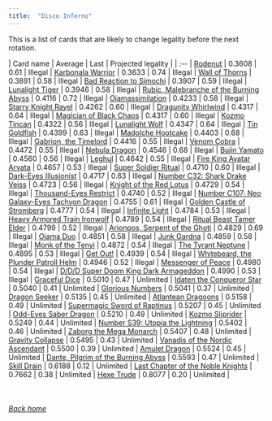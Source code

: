```yaml
---
title:  "Disco Inferno"
---
```


This is a list of cards that are likely to change legality before the next rotation.

| Card name | Average | Last | Projected legality |
| :-- |
[Rodenut](https://db.ygoprodeck.com/card/?search=Rodenut) | 0.3608 | 0.61 | Illegal |
[Karbonala Warrior](https://db.ygoprodeck.com/card/?search=Karbonala%20Warrior) | 0.3633 | 0.74 | Illegal |
[Wall of Thorns](https://db.ygoprodeck.com/card/?search=Wall%20of%20Thorns) | 0.3891 | 0.58 | Illegal |
[Bad Reaction to Simochi](https://db.ygoprodeck.com/card/?search=Bad%20Reaction%20to%20Simochi) | 0.3907 | 0.59 | Illegal |
[Lunalight Tiger](https://db.ygoprodeck.com/card/?search=Lunalight%20Tiger) | 0.3946 | 0.58 | Illegal |
[Rubic, Malebranche of the Burning Abyss](https://db.ygoprodeck.com/card/?search=Rubic,%20Malebranche%20of%20the%20Burning%20Abyss) | 0.4116 | 0.72 | Illegal |
[Ojamassimilation](https://db.ygoprodeck.com/card/?search=Ojamassimilation) | 0.4233 | 0.58 | Illegal |
[Starry Knight Rayel](https://db.ygoprodeck.com/card/?search=Starry%20Knight%20Rayel) | 0.4262 | 0.60 | Illegal |
[Dragunity Whirlwind](https://db.ygoprodeck.com/card/?search=Dragunity%20Whirlwind) | 0.4317 | 0.64 | Illegal |
[Magician of Black Chaos](https://db.ygoprodeck.com/card/?search=Magician%20of%20Black%20Chaos) | 0.4317 | 0.60 | Illegal |
[Kozmo Tincan](https://db.ygoprodeck.com/card/?search=Kozmo%20Tincan) | 0.4322 | 0.56 | Illegal |
[Lunalight Wolf](https://db.ygoprodeck.com/card/?search=Lunalight%20Wolf) | 0.4347 | 0.64 | Illegal |
[Tin Goldfish](https://db.ygoprodeck.com/card/?search=Tin%20Goldfish) | 0.4399 | 0.63 | Illegal |
[Madolche Hootcake](https://db.ygoprodeck.com/card/?search=Madolche%20Hootcake) | 0.4403 | 0.68 | Illegal |
[Gabrion, the Timelord](https://db.ygoprodeck.com/card/?search=Gabrion,%20the%20Timelord) | 0.4416 | 0.55 | Illegal |
[Venom Cobra](https://db.ygoprodeck.com/card/?search=Venom%20Cobra) | 0.4472 | 0.55 | Illegal |
[Nebula Dragon](https://db.ygoprodeck.com/card/?search=Nebula%20Dragon) | 0.4546 | 0.68 | Illegal |
[Bujin Yamato](https://db.ygoprodeck.com/card/?search=Bujin%20Yamato) | 0.4560 | 0.56 | Illegal |
[Leghul](https://db.ygoprodeck.com/card/?search=Leghul) | 0.4642 | 0.55 | Illegal |
[Fire King Avatar Arvata](https://db.ygoprodeck.com/card/?search=Fire%20King%20Avatar%20Arvata) | 0.4657 | 0.53 | Illegal |
[Super Soldier Ritual](https://db.ygoprodeck.com/card/?search=Super%20Soldier%20Ritual) | 0.4710 | 0.60 | Illegal |
[Dark-Eyes Illusionist](https://db.ygoprodeck.com/card/?search=Dark-Eyes%20Illusionist) | 0.4717 | 0.63 | Illegal |
[Number C32: Shark Drake Veiss](https://db.ygoprodeck.com/card/?search=Number%20C32:%20Shark%20Drake%20Veiss) | 0.4723 | 0.56 | Illegal |
[Knight of the Red Lotus](https://db.ygoprodeck.com/card/?search=Knight%20of%20the%20Red%20Lotus) | 0.4729 | 0.54 | Illegal |
[Thousand-Eyes Restrict](https://db.ygoprodeck.com/card/?search=Thousand-Eyes%20Restrict) | 0.4740 | 0.52 | Illegal |
[Number C107: Neo Galaxy-Eyes Tachyon Dragon](https://db.ygoprodeck.com/card/?search=Number%20C107:%20Neo%20Galaxy-Eyes%20Tachyon%20Dragon) | 0.4755 | 0.61 | Illegal |
[Golden Castle of Stromberg](https://db.ygoprodeck.com/card/?search=Golden%20Castle%20of%20Stromberg) | 0.4777 | 0.54 | Illegal |
[Infinite Light](https://db.ygoprodeck.com/card/?search=Infinite%20Light) | 0.4784 | 0.53 | Illegal |
[Heavy Armored Train Ironwolf](https://db.ygoprodeck.com/card/?search=Heavy%20Armored%20Train%20Ironwolf) | 0.4789 | 0.54 | Illegal |
[Ritual Beast Tamer Elder](https://db.ygoprodeck.com/card/?search=Ritual%20Beast%20Tamer%20Elder) | 0.4799 | 0.52 | Illegal |
[Arionpos, Serpent of the Ghoti](https://db.ygoprodeck.com/card/?search=Arionpos,%20Serpent%20of%20the%20Ghoti) | 0.4829 | 0.69 | Illegal |
[Ojama Duo](https://db.ygoprodeck.com/card/?search=Ojama%20Duo) | 0.4851 | 0.58 | Illegal |
[Junk Gardna](https://db.ygoprodeck.com/card/?search=Junk%20Gardna) | 0.4859 | 0.58 | Illegal |
[Monk of the Tenyi](https://db.ygoprodeck.com/card/?search=Monk%20of%20the%20Tenyi) | 0.4872 | 0.54 | Illegal |
[The Tyrant Neptune](https://db.ygoprodeck.com/card/?search=The%20Tyrant%20Neptune) | 0.4895 | 0.53 | Illegal |
[Get Out!](https://db.ygoprodeck.com/card/?search=Get%20Out!) | 0.4939 | 0.54 | Illegal |
[Whitebeard, the Plunder Patroll Helm](https://db.ygoprodeck.com/card/?search=Whitebeard,%20the%20Plunder%20Patroll%20Helm) | 0.4946 | 0.52 | Illegal |
[Messenger of Peace](https://db.ygoprodeck.com/card/?search=Messenger%20of%20Peace) | 0.4980 | 0.54 | Illegal |
[D/D/D Super Doom King Dark Armageddon](https://db.ygoprodeck.com/card/?search=D/D/D%20Super%20Doom%20King%20Dark%20Armageddon) | 0.4990 | 0.53 | Illegal |
[Graceful Dice](https://db.ygoprodeck.com/card/?search=Graceful%20Dice) | 0.5010 | 0.47 | Unlimited |
[Idaten the Conqueror Star](https://db.ygoprodeck.com/card/?search=Idaten%20the%20Conqueror%20Star) | 0.5040 | 0.41 | Unlimited |
[Glorious Numbers](https://db.ygoprodeck.com/card/?search=Glorious%20Numbers) | 0.5041 | 0.37 | Unlimited |
[Dragon Seeker](https://db.ygoprodeck.com/card/?search=Dragon%20Seeker) | 0.5135 | 0.45 | Unlimited |
[Atlantean Dragoons](https://db.ygoprodeck.com/card/?search=Atlantean%20Dragoons) | 0.5158 | 0.49 | Unlimited |
[Supermagic Sword of Raptinus](https://db.ygoprodeck.com/card/?search=Supermagic%20Sword%20of%20Raptinus) | 0.5207 | 0.45 | Unlimited |
[Odd-Eyes Saber Dragon](https://db.ygoprodeck.com/card/?search=Odd-Eyes%20Saber%20Dragon) | 0.5210 | 0.49 | Unlimited |
[Kozmo Sliprider](https://db.ygoprodeck.com/card/?search=Kozmo%20Sliprider) | 0.5249 | 0.44 | Unlimited |
[Number S39: Utopia the Lightning](https://db.ygoprodeck.com/card/?search=Number%20S39:%20Utopia%20the%20Lightning) | 0.5402 | 0.46 | Unlimited |
[Zaborg the Mega Monarch](https://db.ygoprodeck.com/card/?search=Zaborg%20the%20Mega%20Monarch) | 0.5407 | 0.48 | Unlimited |
[Gravity Collapse](https://db.ygoprodeck.com/card/?search=Gravity%20Collapse) | 0.5495 | 0.43 | Unlimited |
[Vanadis of the Nordic Ascendant](https://db.ygoprodeck.com/card/?search=Vanadis%20of%20the%20Nordic%20Ascendant) | 0.5500 | 0.39 | Unlimited |
[Amulet Dragon](https://db.ygoprodeck.com/card/?search=Amulet%20Dragon) | 0.5524 | 0.45 | Unlimited |
[Dante, Pilgrim of the Burning Abyss](https://db.ygoprodeck.com/card/?search=Dante,%20Pilgrim%20of%20the%20Burning%20Abyss) | 0.5593 | 0.47 | Unlimited |
[Skill Drain](https://db.ygoprodeck.com/card/?search=Skill%20Drain) | 0.6188 | 0.12 | Unlimited |
[Last Chapter of the Noble Knights](https://db.ygoprodeck.com/card/?search=Last%20Chapter%20of%20the%20Noble%20Knights) | 0.7662 | 0.38 | Unlimited |
[Hexe Trude](https://db.ygoprodeck.com/card/?search=Hexe%20Trude) | 0.8077 | 0.20 | Unlimited |

<br>

###### [Back home](index)